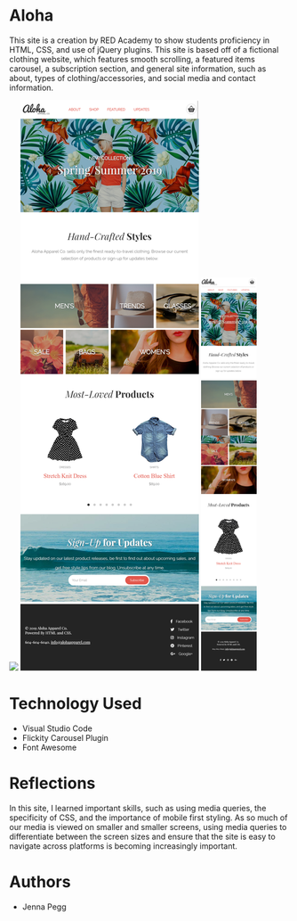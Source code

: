 # Aloha

This site is a creation by RED Academy to show students proficiency in HTML, CSS, and use of jQuery plugins. This site is based off of a fictional clothing website, which features smooth scrolling, a featured items carousel, a subscription section, and general site information, such as about, types of clothing/accessories, and social media and contact information.


<img src="images/READMEscreenshot.png">
<img src="images/READMEtabletscreenshot.png">
<img src="images/READMEmobilescreenshot.png" style="width: 100px;">

# Technology Used

<ul>
    <li>Visual Studio Code</li>
    <li>Flickity Carousel Plugin</li>
    <li>Font Awesome</li>
</ul>

# Reflections

In this site, I learned important skills, such as using media queries, the specificity of CSS, and the importance of mobile first styling. As so much of our media is viewed on smaller and smaller screens, using media queries to differentiate between the screen sizes and ensure that the site is easy to navigate across platforms is becoming increasingly important. 

# Authors

- Jenna Pegg
